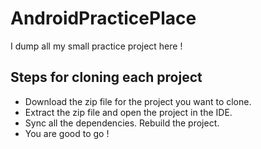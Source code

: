 # AndroidPracticePlace

I dump all my small practice project here !

## Steps for cloning each project

* Download the zip file for the project you want to clone.
* Extract the zip file and open the project in the IDE.
* Sync all the dependencies. Rebuild the project.
* You are good to go !
